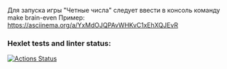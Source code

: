 Для запуска игры "Четные числа" следует ввести в консоль команду make brain-even
Пример:
https://asciinema.org/a/YxMdOJQPAvWHKvC1xEhXQJEvR

### Hexlet tests and linter status:
[![Actions Status](https://github.com/stasiq/frontend-project-44/actions/workflows/hexlet-check.yml/badge.svg)](https://github.com/stasiq/frontend-project-44/actions)
